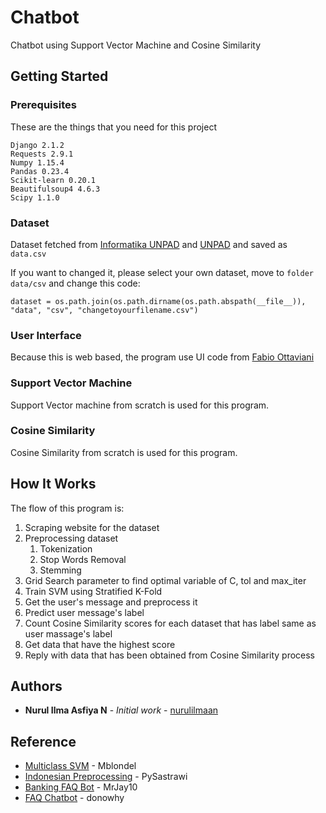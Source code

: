 # Chatbot
Chatbot using Support Vector Machine and Cosine Similarity

## Getting Started

### Prerequisites
These are the things that you need for this project
```
Django 2.1.2
Requests 2.9.1
Numpy 1.15.4
Pandas 0.23.4
Scikit-learn 0.20.1
Beautifulsoup4 4.6.3
Scipy 1.1.0
```

### Dataset
Dataset fetched from [Informatika UNPAD](informatika.unpad.ac.id "Informatika UNPAD") and [UNPAD](unpad.ac.id/berita-unpad "UNPAD") and saved as ```data.csv```

If you want to changed it, please select your own dataset, move to ```folder data/csv``` and change this code:
```
dataset = os.path.join(os.path.dirname(os.path.abspath(__file__)), "data", "csv", "changetoyourfilename.csv")
```

### User Interface
Because this is web based, the program use UI code from [Fabio Ottaviani](https://codepen.io/supah/pen/jqOBqp, "Direct Messaging UI")

### Support Vector Machine
Support Vector machine from scratch is used for this program.

### Cosine Similarity
Cosine Similarity from scratch is used for this program.

## How It Works
The flow of this program is:
1. Scraping website for the dataset
2. Preprocessing dataset
    1. Tokenization
    2. Stop Words Removal
    3. Stemming
3. Grid Search parameter to find optimal variable of C, tol and max_iter
4. Train SVM using Stratified K-Fold
5. Get the user's message and preprocess it
6. Predict user message's label
7. Count Cosine Similarity scores  for each dataset that has label same as user massage's label
8. Get data that have the highest score
9. Reply with data that has been obtained from Cosine Similarity process

## Authors

* **Nurul Ilma Asfiya N** - *Initial work* - [nurulilmaan](https://github.com/nurulilmaan)

## Reference

* [Multiclass SVM](https://gist.github.com/mblondel/97cffbea574a5890f0d7) - Mblondel
* [Indonesian Preprocessing](https://github.com/har07/PySastrawi) - PySastrawi
* [Banking FAQ Bot](https://github.com/MrJay10/banking-faq-bot) - MrJay10
* [FAQ Chatbot](https://github.com/donowhy/FAQ-Chat-Bot) - donowhy
